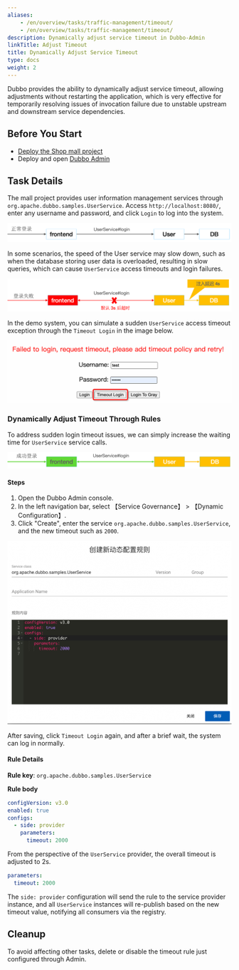 ```yaml
---
aliases:
    - /en/overview/tasks/traffic-management/timeout/
    - /en/overview/tasks/traffic-management/timeout/
description: Dynamically adjust service timeout in Dubbo-Admin
linkTitle: Adjust Timeout
title: Dynamically Adjust Service Timeout
type: docs
weight: 2
---
```


Dubbo provides the ability to dynamically adjust service timeout, allowing adjustments without restarting the application, which is very effective for temporarily resolving issues of invocation failure due to unstable upstream and downstream service dependencies.

## Before You Start
* [Deploy the Shop mall project](../#部署商场系统)
* Deploy and open [Dubbo Admin](../.././../reference/admin/architecture/)

## Task Details

The mall project provides user information management services through `org.apache.dubbo.samples.UserService`. Access `http://localhost:8080/`, enter any username and password, and click `Login` to log into the system.

![timeout1.png](/imgs/v3/tasks/timeout/timeout1.png)

In some scenarios, the speed of the User service may slow down, such as when the database storing user data is overloaded, resulting in slow queries, which can cause `UserService` access timeouts and login failures.

![timeout2.png](/imgs/v3/tasks/timeout/timeout2.png)

In the demo system, you can simulate a sudden `UserService` access timeout exception through the `Timeout Login` in the image below.

![timeout4.png](/imgs/v3/tasks/timeout/timeout4.png)

### Dynamically Adjust Timeout Through Rules

To address sudden login timeout issues, we can simply increase the waiting time for `UserService` service calls.

![timeout3.png](/imgs/v3/tasks/timeout/timeout3.png)

#### Steps
1. Open the Dubbo Admin console.
2. In the left navigation bar, select 【Service Governance】 > 【Dynamic Configuration】.
3. Click "Create", enter the service `org.apache.dubbo.samples.UserService`, and the new timeout such as `2000`.

![Admin Timeout Setting Screenshot](/imgs/v3/tasks/timeout/timeout_admin.png)

After saving, click `Timeout Login` again, and after a brief wait, the system can log in normally.

#### Rule Details

**Rule key**: `org.apache.dubbo.samples.UserService`

**Rule body**

```yaml
configVersion: v3.0
enabled: true
configs:
  - side: provider
    parameters:
      timeout: 2000
```

From the perspective of the `UserService` provider, the overall timeout is adjusted to 2s.

```yaml
parameters:
  timeout: 2000
```

The `side: provider` configuration will send the rule to the service provider instance, and all `UserService` instances will re-publish based on the new timeout value, notifying all consumers via the registry.

## Cleanup
To avoid affecting other tasks, delete or disable the timeout rule just configured through Admin.

